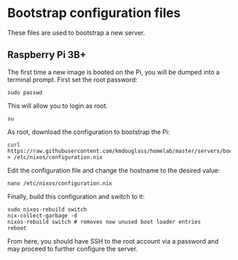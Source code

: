 # Bootstrap configuration files

These files are used to bootstrap a new server.

## Raspberry Pi 3B+

The first time a new image is booted on the Pi, you will be dumped into a terminal prompt. First set the root password:

```console
sudo passwd
```

This will allow you to login as root.

```console
su
```

As root, download the configuration to bootstrap the Pi:

```console
curl https://raw.githubusercontent.com/kmdouglass/homelab/master/servers/bootstrap/rpi3.nix > /etc/nixos/configuration.nix
```

Edit the configuration file and  change the hostname to the desired value:

```console
nano /etc/nixos/configuration.nix
```

Finally, build this configuration and switch to it:

```console
sudo nixos-rebuild switch
nix-collect-garbage -d
nixos-rebuild switch # removes now unused boot loader entries
reboot
```

From here, you should have SSH to the root account via a password and may proceed to further configure the server.
